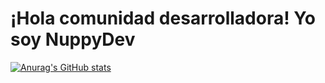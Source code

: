 # ¡Hola comunidad desarrolladora! Yo soy NuppyDev

[![Anurag's GitHub stats](https://github-readme-stats.vercel.app/api?username=StephTeno)](https://github.com/StephTeno/github-readme-stats)

